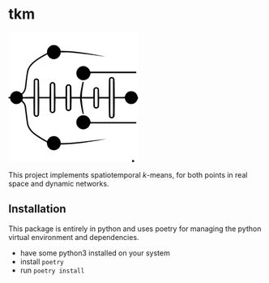 # tkm

![tkm logo](./image/tkm-logo-small.png)

This project implements spatiotemporal *k*-means, for both points in real space and dynamic networks.

## Installation
This package is entirely in python and uses poetry for managing the python virtual environment and dependencies.
 - have some python3 installed on your system
 - install `poetry`
 - run `poetry install`